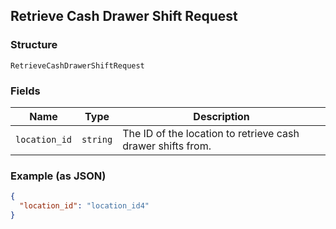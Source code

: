 ## Retrieve Cash Drawer Shift Request

### Structure

`RetrieveCashDrawerShiftRequest`

### Fields

| Name | Type | Description |
|  --- | --- | --- |
| `location_id` | `string` | The ID of the location to retrieve cash drawer shifts from. |

### Example (as JSON)

```json
{
  "location_id": "location_id4"
}
```

